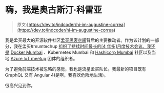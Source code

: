 # 嗨，我是奥古斯汀·科雷亚

> 原文:[https://dev.to/indcoder/hi-im-augustine-correa](https://dev.to/indcoder/hi-im-augustine-correa)

我是孟买最大的开源软件社区[孟买黑客空间](//fb.com/hackmum)背后的主要推动者。作为该计划的一部分，我在孟买#mumtechup [组织了持续时间最长的[4 年多]月度技术会议。我还是](//fb.com/mumtechup) [Docker Mumbai](https://www.meetup.com/Docker-Mumbai/) 、Kubernetes Mumbai 和 [Hashicorp Mumbai](https://www.meetup.com/Mumbai-HashiCorp-User-Group/) 社区以及当地 [Azure IoT meetup](https://www.meetup.com/Azure-Cloud-meetup-Mumbai-chapter/) 团体的组织者。

为了避免前端技术被忽略的感觉，我也是流星孟买队长。我最新的项目既有 GraphQL 又有 Angular 4(是啊，我喜欢危险地生活)。

很高兴见到你。